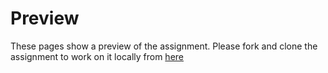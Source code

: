 # Preview

These pages show a preview of the assignment. Please fork and clone the assignment to work on it locally from [here](https://github.com/CIEM5000-2025/practice-assignments)